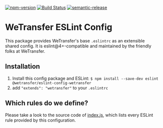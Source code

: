[![npm-version](https://badge.fury.io/js/%40wetransfer%2Feslint-config-wetransfer.svg)](https://badge.fury.io/js/%40wetransfer%2Feslint-config-wetransfer.svg)
[![Build Status](https://travis-ci.org/WeTransfer/eslint-config-wetransfer.svg?branch=master)](https://travis-ci.org/WeTransfer/eslint-config-wetransfer)
[![semantic-release](https://img.shields.io/badge/%20%20%F0%9F%93%A6%F0%9F%9A%80-semantic--release-e10079.svg)](https://github.com/semantic-release/semantic-release)


# WeTransfer ESLint Config
This package provides WeTransfer's base `.eslintrc` as an extensible shared config.
It is eslint@4+-compatible and maintained by the friendly folks at WeTransfer. 

## Installation 
1. Install this config package and ESLint: `$ npm install --save-dev eslint @wetransfer/eslint-config-wetransfer`
2. add `"extends": "wetransfer"` to your `.eslintrc`

## Which rules do we define?
Please take a look to the source code of [index.js](https://github.com/WeTransfer/eslint-config-wetransfer/blob/master/index.js), which lists every ESLint rule provided by this configuration.

